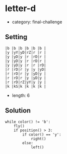 # letter-d
- category: final-challenge

## Setting

```
|b |b |b |b |b |b |
|y |yY|yD|rZ|r |r |
|y |yD|y |r |rD|r |
|y |yD|y |r |rD|r |
|y |yD|y |r |r |rD|
|r |rD|r |y |y |yD|
|r |rD|r |y |yD|y |
|r |rD|r |y |yD|y |
|r |rD|rZ|yY|y |y |
|k |kS|k |k |k |k |
```

- length: 6

## Solution

```
while color() != 'b':
    fly()
    if position() > 3:
        if color() == 'y':
            right()
        else:
            left()
```
